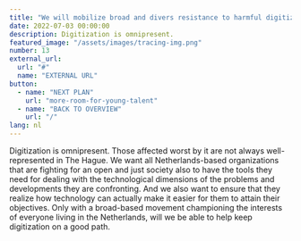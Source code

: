 ```yaml
---
title: "We will mobilize broad and divers resistance to harmful digitization"
date: 2022-07-03 00:00:00
description: Digitization is omnipresent.
featured_image: "/assets/images/tracing-img.png"
number: 13
external_url:
  url: "#"
  name: "EXTERNAL URL"
button:
  - name: "NEXT PLAN"
    url: "more-room-for-young-talent"
  - name: "BACK TO OVERVIEW"
    url: "/"
lang: nl
---
```


Digitization is omnipresent. Those affected worst by it are not always well-represented in The Hague. We want all Netherlands-based organizations that are fighting for an open and just society also to have the tools they need for dealing with the technological dimensions of the problems and developments they are confronting. And we also want to ensure that they realize how technology can actually make it easier for them to attain their objectives. Only with a broad-based movement championing the interests of everyone living in the Netherlands, will we be able to help keep digitization on a good path.